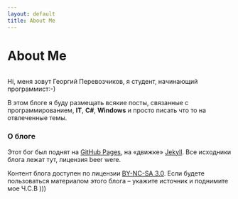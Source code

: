 ```yaml
---
layout: default
title: About Me
---
```


<div class="post">
	<h1 class="pageTitle">About Me</h1>
	<img src="{{ '/assets/img/avatar.jpg' | prepend: site.baseurl }}" alt=""> 
	<p class="intro">Hi, меня зовут Георгий Перевозчиков, я студент, начинающий программист:-)</p>
	<p>В этом блоге я буду размещать всякие посты, связанные с программированием, <b>IT</b>, <b>C#</b>, <b>Windows</b> и просто писать что то на отвлеченные темы.</p>
	<h3>О блоге</h3>
	<p>Этот бог был поднят на <a href="https://pages.github.com/">GitHub Pages</a>, на «движке» <a href="http://jekyllrb.com/">Jekyll</a>. Все исходники блога лежат тут, лицензия beer were.</p>
	<p>Контент блога доступен по лицензии <a href="https://creativecommons.org/licenses/by-nc-sa/3.0/legalcode">BY-NC-SA 3.0</a>. Если будете пользоваться материалом этого блога – укажите источник и поднимите мое Ч.С.В )))</p>
</div>
